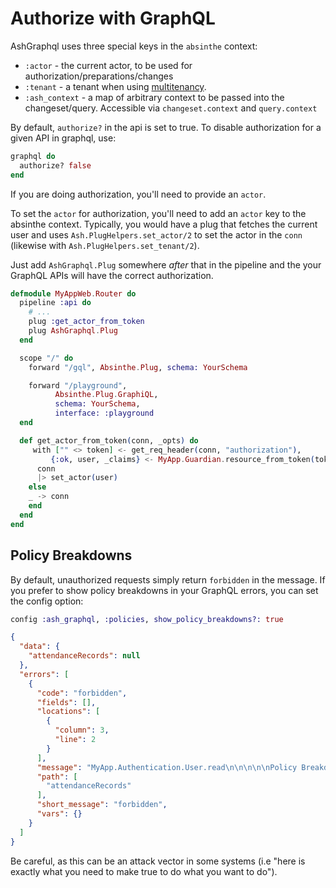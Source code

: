# Authorize with GraphQL

AshGraphql uses three special keys in the `absinthe` context:

* `:actor` - the current actor, to be used for authorization/preparations/changes
* `:tenant` - a tenant when using [multitenancy](https://ash-hq.org/docs/guides/ash/latest/topics/multitenancy.md).
* `:ash_context` - a map of arbitrary context to be passed into the changeset/query. Accessible via `changeset.context` and `query.context`

By default, `authorize?` in the api is set to true. To disable authorization for a given API in graphql, use:

```elixir
graphql do
  authorize? false
end
```

If you are doing authorization, you'll need to provide an `actor`.

To set the `actor` for authorization, you'll need to add an `actor` key to the
absinthe context. Typically, you would have a plug that fetches the current user
and uses `Ash.PlugHelpers.set_actor/2` to set the actor in the `conn` (likewise
with `Ash.PlugHelpers.set_tenant/2`).

Just add `AshGraphql.Plug` somewhere _after_ that in the pipeline and the your
GraphQL APIs will have the correct authorization.

```elixir
defmodule MyAppWeb.Router do
  pipeline :api do
    # ...
    plug :get_actor_from_token
    plug AshGraphql.Plug
  end

  scope "/" do
    forward "/gql", Absinthe.Plug, schema: YourSchema

    forward "/playground",
          Absinthe.Plug.GraphiQL,
          schema: YourSchema,
          interface: :playground
  end

  def get_actor_from_token(conn, _opts) do
     with ["" <> token] <- get_req_header(conn, "authorization"),
         {:ok, user, _claims} <- MyApp.Guardian.resource_from_token(token) do
      conn
      |> set_actor(user)
    else
    _ -> conn
    end
  end
end
```

## Policy Breakdowns

By default, unauthorized requests simply return `forbidden` in the message. If you prefer to show policy breakdowns in your GraphQL errors, you can set the config option:

```elixir
config :ash_graphql, :policies, show_policy_breakdowns?: true
```

```json
{
  "data": {
    "attendanceRecords": null
  },
  "errors": [
    {
      "code": "forbidden",
      "fields": [],
      "locations": [
        {
          "column": 3,
          "line": 2
        }
      ],
      "message": "MyApp.Authentication.User.read\n\n\n\n\nPolicy Breakdown\n  Policy | ⛔:\n    forbid unless: actor is active | ✓ | ⬇    \n    authorize if: actor is Executive | ✘ | ⬇",
      "path": [
        "attendanceRecords"
      ],
      "short_message": "forbidden",
      "vars": {}
    }
  ]
}
```

Be careful, as this can be an attack vector in some systems (i.e "here is exactly what you need to make true to do what you want to do").
